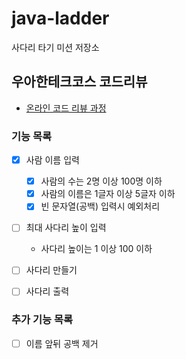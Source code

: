 # java-ladder

사다리 타기 미션 저장소

## 우아한테크코스 코드리뷰

- [온라인 코드 리뷰 과정](https://github.com/woowacourse/woowacourse-docs/blob/master/maincourse/README.md)

### 기능 목록

- [x] 사람 이름 입력
    - [x] 사람의 수는 2명 이상 100명 이하
    - [x] 사람의 이름은 1글자 이상 5글자 이하
    - [x] 빈 문자열(공백) 입력시 예외처리

- [ ] 최대 사다리 높이 입력
    - 사다리 높이는 1 이상 100 이하

- [ ] 사다리 만들기
- [ ] 사다리 출력

### 추가 기능 목록

- [ ] 이름 앞뒤 공백 제거

